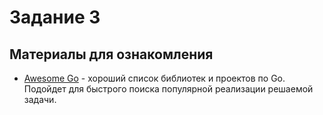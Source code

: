 # Задание 3

## Материалы для ознакомления

- [Awesome Go](https://github.com/avelino/awesome-go) - хороший список
  библиотек и проектов по Go. Подойдет для быстрого поиска популярной реализации
  решаемой задачи.

